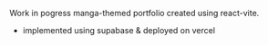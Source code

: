 Work in pogress manga-themed portfolio created using react-vite. 
- implemented using supabase & deployed on vercel 
